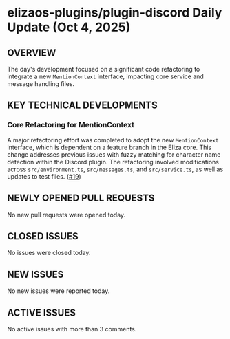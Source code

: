 # elizaos-plugins/plugin-discord Daily Update (Oct 4, 2025)
## OVERVIEW 
The day's development focused on a significant code refactoring to integrate a new `MentionContext` interface, impacting core service and message handling files.

## KEY TECHNICAL DEVELOPMENTS

### Core Refactoring for MentionContext
A major refactoring effort was completed to adopt the new `MentionContext` interface, which is dependent on a feature branch in the Eliza core. This change addresses previous issues with fuzzy matching for character name detection within the Discord plugin. The refactoring involved modifications across `src/environment.ts`, `src/messages.ts`, and `src/service.ts`, as well as updates to test files. ([#19](https://github.com/elizaos-plugins/plugin-discord/pull/19))

## NEWLY OPENED PULL REQUESTS
No new pull requests were opened today.

## CLOSED ISSUES
No issues were closed today.

## NEW ISSUES
No new issues were reported today.

## ACTIVE ISSUES
No active issues with more than 3 comments.